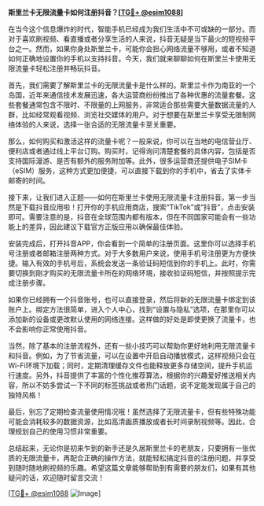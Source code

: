 **斯里兰卡无限流量卡如何注册抖音？[[TG💪+ @esim1088](https://t.me/s/esim1088)]**

在当今这个信息爆炸的时代，智能手机已经成为我们生活中不可或缺的一部分。而对于喜欢刷视频、看直播或者分享生活的人来说，抖音无疑是当下最火的短视频平台之一。然而，如果你身处斯里兰卡，可能你会担心网络流量不够用，或者不知道如何正确地设置你的手机以支持抖音。今天，我们就来聊聊如何在斯里兰卡使用无限流量卡轻松注册并畅玩抖音。

首先，我们需要了解斯里兰卡的无限流量卡是什么样的。斯里兰卡作为南亚的一个岛国，近年来通信技术发展迅速，各大运营商纷纷推出了各种优惠的流量套餐。这些套餐通常包含不限时、不限量的上网服务，非常适合那些需要大量数据流量的人群，比如经常观看视频、浏览社交媒体的用户。对于想要在斯里兰卡享受无限制网络体验的人来说，选择一张合适的无限流量卡至关重要。

那么，如何购买和激活这样的流量卡呢？一般来说，你可以在当地的电信营业厅、便利店或者通过线上平台订购。购买时，记得询问清楚套餐的具体内容，包括是否支持国际漫游、是否有额外的服务附加等。此外，很多运营商还提供电子SIM卡（eSIM）服务，这种方式更加便捷，可以直接下载到你的手机中，省去了实体卡邮寄的时间。

接下来，让我们进入正题——如何在斯里兰卡使用无限流量卡注册抖音。第一步当然是下载抖音应用啦！打开你的手机应用商店，搜索“TikTok”或“抖音”，点击安装即可。需要注意的是，抖音在全球范围内都有版本，但在不同国家可能会有一些功能上的差异，因此建议下载官方正版应用以确保最佳体验。

安装完成后，打开抖音APP，你会看到一个简单的注册页面。这里你可以选择手机号注册或者邮箱注册两种方式。对于大多数用户来说，使用手机号注册更为方便快捷。输入有效的手机号后，系统会发送一条验证码短信到你的手机上。此时，你需要切换到刚才购买的无限流量卡所在的网络环境，接收验证码短信，并按照提示完成注册步骤。

如果你已经拥有一个抖音账号，也可以直接登录，然后将新的无限流量卡绑定到该账户上。绑定方法很简单，进入个人中心，找到“设置与隐私”选项，在那里你可以添加新的设备或更改默认使用的网络连接。这样做的好处是即使更换了流量卡，也不会影响你正常使用抖音。

当然，除了基本的注册流程外，还有一些小技巧可以帮助你更好地利用无限流量卡和抖音。例如，为了节省流量，可以在设置中开启自动播放模式，这样视频只会在Wi-Fi环境下加载；同时，定期清理缓存文件也能释放更多存储空间，提升手机运行速度。另外，抖音提供了丰富的个性化推荐算法，根据你的兴趣爱好推送相关内容，所以不妨多尝试一下不同的标签挑战或者热门话题，说不定能发现属于自己的独特风格！

最后，别忘了定期检查流量使用情况哦！虽然选择了无限流量卡，但有些特殊功能可能会消耗较多的数据资源，比如高清画质播放或者长时间录制视频等。因此，合理规划自己的使用习惯非常重要。

总结起来，无论你是初来乍到的新手还是久居斯里兰卡的老朋友，只要拥有一张优质的无限流量卡，再配合正确的操作方法，就能轻松搞定抖音的注册问题，并享受到随时随地刷视频的乐趣。希望这篇文章能够帮助到有需要的朋友们，如果有其他疑问的话，欢迎随时留言交流！

[[TG💪+ @esim1088](https://t.me/s/esim1088) ![Image](https://i.postimg.cc/4NQfJmqS/Snipaste-2025-05-13-00-14-12.png)]